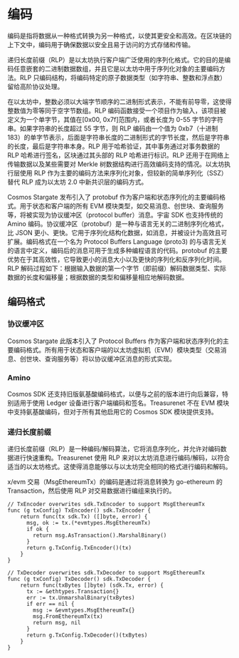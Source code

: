 # 编码

编码是指将数据从一种格式转换为另一种格式，以使其更安全和高效。在区块链的上下文中，编码用于确保数据以安全且易于访问的方式存储和传输。

递归长度前缀（RLP）是以太坊执行客户端广泛使用的序列化格式。它的目的是编码任意嵌套的二进制数据数组，并且它是以太坊中用于序列化对象的主要编码方法。RLP 只编码结构，将编码特定的原子数据类型（如字符串、整数和浮点数）留给高阶协议处理。

在以太坊中，整数必须以大端字节顺序的二进制形式表示，不能有前导零，这使得整数值为零等同于空字节数组。RLP 编码函数接受一个项目作为输入，该项目被定义为一个单字节，其值在[0x00, 0x7f]范围内，或者长度为 0-55 字节的字符串。如果字符串的长度超过 55 字节，则 RLP 编码由一个值为 0xb7（十进制 183）的单字节表示，后面是字符串长度的二进制形式的字节长度，然后是字符串的长度，最后是字符串本身。RLP 用于哈希验证，其中事务通过对事务数据的 RLP 哈希进行签名，区块通过其头部的 RLP 哈希进行标识。RLP 还用于在网络上传输数据以及某些需要对 Merkle 树数据结构进行高效编码支持的情况。以太坊执行层使用 RLP 作为主要的编码方法来序列化对象，但较新的简单序列化（SSZ）替代 RLP 成为以太坊 2.0 中新共识层的编码方式。

Cosmos Stargate 发布引入了 protobuf 作为客户端和状态序列化的主要编码格式。用于状态和客户端的所有 EVM 模块类型，如交易消息、创世块、查询服务等，将被实现为协议缓冲区（protocol buffer）消息。宇宙 SDK 也支持传统的 Amino 编码。协议缓冲区（protobuf）是一种与语言无关的二进制序列化格式，比 JSON 更小、更快。它用于序列化结构化数据，如消息，并被设计为高效且可扩展。编码格式在一个名为 Protocol Buffers Language (proto3) 的与语言无关的语言中定义，编码后的消息可用于生成多种编程语言的代码。protobuf 的主要优势在于其高效性，它导致更小的消息大小以及更快的序列化和反序列化时间。RLP 解码过程如下：根据输入数据的第一个字节（即前缀）解码数据类型、实际数据的长度和偏移量；根据数据的类型和偏移量相应地解码数据。

## 编码格式

### 协议缓冲区

Cosmos Stargate 此版本引入了 Protocol Buffers 作为客户端和状态序列化的主要编码格式。所有用于状态和客户端的以太坊虚拟机（EVM）模块类型（交易消息、创世块、查询服务等）将以协议缓冲区消息的形式实现。

### Amino

Cosmos SDK 还支持旧版氨基酸编码格式，以便与之前的版本进行向后兼容，特别适用于使用 Ledger 设备进行客户端编码和签名。Treasurenet 不在 EVM 模块中支持氨基酸编码，但对于所有其他启用它的 Cosmos SDK 模块提供支持。

### 递归长度前缀

递归长度前缀（RLP）是一种编码/解码算法，它将消息序列化，并允许对编码数据进行快速重构。Treasurenet 使用 RLP 来对以太坊消息进行编码/解码，以符合适当的以太坊格式。这使得消息能够以与以太坊完全相同的格式进行编码和解码。

x/evm 交易（MsgEthereumTx）的编码是通过将消息转换为 go-ethereum 的 Transaction，然后使用 RLP 对交易数据进行编组来执行的。

```
// TxEncoder overwrites sdk.TxEncoder to support MsgEthereumTx
func (g txConfig) TxEncoder() sdk.TxEncoder {
    return func(tx sdk.Tx) ([]byte, error) {
      msg, ok := tx.(*evmtypes.MsgEthereumTx)
      if ok {
        return msg.AsTransaction().MarshalBinary()
      }
      return g.TxConfig.TxEncoder()(tx)
    }
}

// TxDecoder overwrites sdk.TxDecoder to support MsgEthereumTx
func (g txConfig) TxDecoder() sdk.TxDecoder {
    return func(txBytes []byte) (sdk.Tx, error) {
      tx := &ethtypes.Transaction{}
      err := tx.UnmarshalBinary(txBytes)
      if err == nil {
        msg := &evmtypes.MsgEthereumTx{}
        msg.FromEthereumTx(tx)
        return msg, nil
      }
      return g.TxConfig.TxDecoder()(txBytes)
    }
}
```
